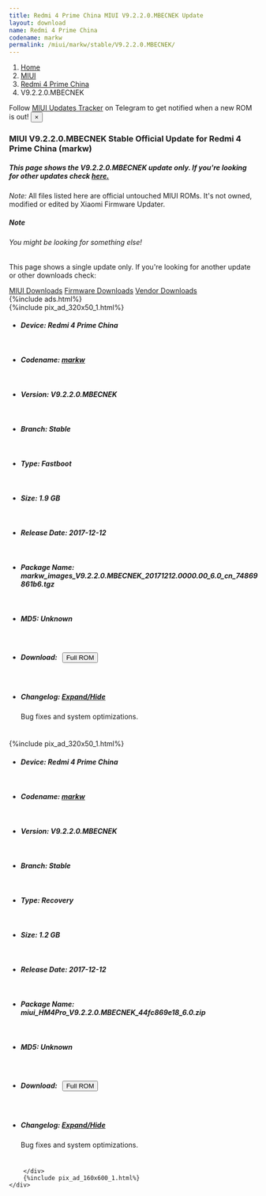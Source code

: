 ```yaml
---
title: Redmi 4 Prime China MIUI V9.2.2.0.MBECNEK Update
layout: download
name: Redmi 4 Prime China
codename: markw
permalink: /miui/markw/stable/V9.2.2.0.MBECNEK/
---
```

<nav aria-label="breadcrumb">
    <ol class="breadcrumb">
        <li class="breadcrumb-item"><a href="/">Home</a></li>
        <li class="breadcrumb-item"><a href="/miui/">MIUI</a></li>
        <li class="breadcrumb-item"><a href="/miui/markw/">Redmi 4 Prime China</a></li>
        <li class="breadcrumb-item active" aria-current="page">V9.2.2.0.MBECNEK</li>
    </ol>
</nav>
<div class="alert alert-primary alert-dismissible fade show" role="alert">
    Follow <a href="https://t.me/MIUIUpdatesTracker" class="alert-link">MIUI Updates Tracker</a> on Telegram to get
    notified when a new ROM is out!
    <button type="button" class="close" data-dismiss="alert" aria-label="Close">
        <span aria-hidden="true">&times;</span>
    </button>
</div>
<div class="col-12 mx-auto">
    <h3 class="title bg-light p-2 rounded">MIUI V9.2.2.0.MBECNEK Stable Official Update for Redmi 4 Prime China (markw)</h3>
    <h5>This page shows the V9.2.2.0.MBECNEK update only. If you're looking for other updates check
        <a href="/miui/markw/">here.</a></h5>
    <p><i>Note: </i>All files listed here are official untouched MIUI ROMs.
        It's not owned, modified or edited by Xiaomi Firmware Updater.</p>
    <div class="card">
        <div class="card-body">
            <h5 class="card-title">Note</h5>
            <h6 class="card-subtitle mb-2 text-muted">You might be looking for something else!</h6>
            <p class="card-text">This page shows a single update only.
                If you're looking for another update or other downloads check:</p>
            <a href="/miui/" class="card-link">MIUI Downloads</a>
            <a href="/firmware/" class="card-link">Firmware Downloads</a>
            <a href="/vendor/" class="card-link">Vendor Downloads</a>
        </div>
    </div>
    {%include ads.html%}
    <div class="row justify-content-center">
        <div class="col-10" id="downloads">
                    <div class="card card-body">
            {%include pix_ad_320x50_1.html%}
            <ul class="list-unstyled">
                <li style="padding-bottom: 10px;">
                    <h5><b>Device: </b>Redmi 4 Prime China</h5>
                </li>
                <li style="padding-bottom: 10px;">
                    <h5><b>Codename: </b> <a href="/miui/markw/" target="_blank">markw</a> </h5>
                </li>
                <li style="padding-bottom: 10px;">
                    <h5><b>Version: </b>V9.2.2.0.MBECNEK</h5>
                </li>
                <li style="padding-bottom: 10px;">
                    <h5><b>Branch: </b>Stable</h5>
                </li>
                <li style="padding-bottom: 10px;">
                    <h5><b>Type: </b>Fastboot</h5>
                </li>
                <li style="padding-bottom: 10px;">
                    <h5><b>Size: </b>1.9 GB</h5>
                </li>
                <li style="padding-bottom: 10px;">
                    <h5><b>Release Date: </b>2017-12-12</h5>
                </li>
                <li style="padding-bottom: 10px;">
                    <h5><b>Package Name: </b><span id="filename" class="text-dark">markw_images_V9.2.2.0.MBECNEK_20171212.0000.00_6.0_cn_74869861b6.tgz</span></h5>
                </li>
                <li style="padding-bottom: 10px;">
                    <h5><b>MD5: </b><span id="md5" class="text-muted">Unknown</span></h5>
                </li>
                <li style="padding-bottom: 10px;">
                    <h5><b>Download: </b><button type="button" id="download" class="btn btn-primary" style="margin: 7px;"
                            onclick="window.open('https://bigota.d.miui.com/V9.2.2.0.MBECNEK/markw_images_V9.2.2.0.MBECNEK_20171212.0000.00_6.0_cn_74869861b6.tgz', '_blank');"><i class="fa fa-download"></i> Full ROM</button></h5>
                </li>
                <li style="padding-bottom: 10px;">
                    <h5><b>Changelog: </b><a href="#markw_1_changelog" data-toggle="collapse" role="button"
                            aria-expanded="false" aria-controls="markw_1_changelog"> <i class="fa fa-arrow-down"
                                aria-hidden="true"></i> Expand/Hide</a></h5>
                    <div class="collapse" id="markw_1_changelog">
                        <p id="changelog_text">Bug fixes and system optimizations.</p>
                    </div>
                </li>
            </ul>
        </div>
        <div class="card card-body">
            {%include pix_ad_320x50_1.html%}
            <ul class="list-unstyled">
                <li style="padding-bottom: 10px;">
                    <h5><b>Device: </b>Redmi 4 Prime China</h5>
                </li>
                <li style="padding-bottom: 10px;">
                    <h5><b>Codename: </b> <a href="/miui/markw/" target="_blank">markw</a> </h5>
                </li>
                <li style="padding-bottom: 10px;">
                    <h5><b>Version: </b>V9.2.2.0.MBECNEK</h5>
                </li>
                <li style="padding-bottom: 10px;">
                    <h5><b>Branch: </b>Stable</h5>
                </li>
                <li style="padding-bottom: 10px;">
                    <h5><b>Type: </b>Recovery</h5>
                </li>
                <li style="padding-bottom: 10px;">
                    <h5><b>Size: </b>1.2 GB</h5>
                </li>
                <li style="padding-bottom: 10px;">
                    <h5><b>Release Date: </b>2017-12-12</h5>
                </li>
                <li style="padding-bottom: 10px;">
                    <h5><b>Package Name: </b><span id="filename" class="text-dark">miui_HM4Pro_V9.2.2.0.MBECNEK_44fc869e18_6.0.zip</span></h5>
                </li>
                <li style="padding-bottom: 10px;">
                    <h5><b>MD5: </b><span id="md5" class="text-muted">Unknown</span></h5>
                </li>
                <li style="padding-bottom: 10px;">
                    <h5><b>Download: </b><button type="button" id="download" class="btn btn-primary" style="margin: 7px;"
                            onclick="window.open('https://bigota.d.miui.com/V9.2.2.0.MBECNEK/miui_HM4Pro_V9.2.2.0.MBECNEK_44fc869e18_6.0.zip', '_blank');"><i class="fa fa-download"></i> Full ROM</button></h5>
                </li>
                <li style="padding-bottom: 10px;">
                    <h5><b>Changelog: </b><a href="#markw_2_changelog" data-toggle="collapse" role="button"
                            aria-expanded="false" aria-controls="markw_2_changelog"> <i class="fa fa-arrow-down"
                                aria-hidden="true"></i> Expand/Hide</a></h5>
                    <div class="collapse" id="markw_2_changelog">
                        <p id="changelog_text">Bug fixes and system optimizations.</p>
                    </div>
                </li>
            </ul>
        </div>

        </div>
        {%include pix_ad_160x600_1.html%}
    </div>
</div>
